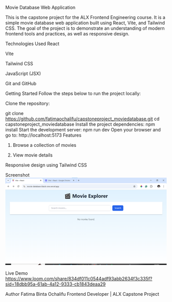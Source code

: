 Movie Database Web Application

This is the capstone project for the ALX Frontend Engineering course. It is a simple movie database web application built using React, Vite, and Tailwind CSS. The goal of the project is to demonstrate an understanding of modern frontend tools and practices, as well as responsive design.

Technologies Used
React

Vite

Tailwind CSS

JavaScript (JSX)

Git and GitHub

Getting Started
Follow the steps below to run the project locally:

Clone the repository:

git clone https://github.com/fatimaochalifu/capstoneproject_moviedatabase.git
cd capstoneproject_moviedatabase
Install the project dependencies:
npm install
Start the development server:
npm run dev
Open your browser and go to:
http://localhost:5173
Features
1. Browse a collection of movies

2. View movie details

Responsive design using Tailwind CSS

Screenshot
![alt text](image.png)



Live Demo
https://www.loom.com/share/834df011c0544adf93abb2634f3c335f?sid=18dbb95a-61ab-4a12-9333-cb1843deaa29

Author
Fatima Binta Ochalifu
Frontend Developer | ALX Capstone Project
